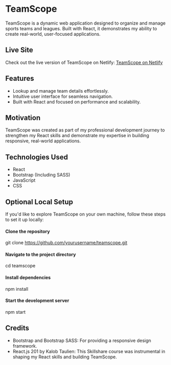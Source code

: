 # TeamScope

TeamScope is a dynamic web application designed to organize and manage sports teams and leagues. Built with React, it demonstrates my ability to create real-world, user-focused applications.

## Live Site

Check out the live version of TeamScope on Netlify:
[TeamScope on Netlify]([https://your-netlify-url.netlify.app](https://alan-skamfer-teamscope.netlify.app/))

## Features

* Lookup and manage team details effortlessly.
* Intuitive user interface for seamless navigation.
* Built with React and focused on performance and scalability.

## Motivation

TeamScope was created as part of my professional development journey to strengthen my React skills and demonstrate my expertise in building responsive, real-world applications.

## Technologies Used

* React
* Bootstrap (Including SASS)
* JavaScript
* CSS

## Optional Local Setup

If you'd like to explore TeamScope on your own machine, follow these steps to set it up locally:

#### Clone the repository
git clone https://github.com/yourusername/teamscope.git

#### Navigate to the project directory
cd teamscope

#### Install dependencies
npm install

#### Start the development server
npm start

## Credits
* Bootstrap and Bootstrap SASS: For providing a responsive design framework.
* React.js 201 by Kalob Taulien: This Skillshare course was instrumental in shaping my React skills and building TeamScope.


